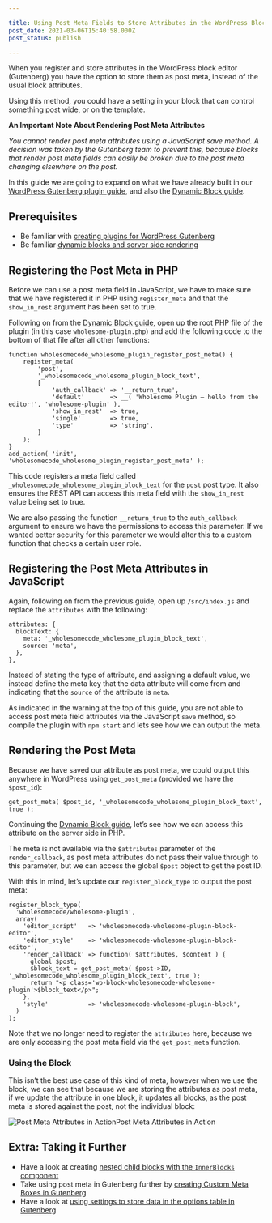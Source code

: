 ```yaml
---

title: Using Post Meta Fields to Store Attributes in the WordPress Block Editor (Gutenberg)
post_date: 2021-03-06T15:40:58.000Z
post_status: publish

---
```


When you register and store attributes in the WordPress block editor (Gutenberg) you have the option to store them as post meta, instead of the usual block attributes.

Using this method, you could have a setting in your block that can control something post wide, or on the template.

**An Important Note About Rendering Post Meta Attributes**

*You cannot render post meta attributes using a JavaScript save method. A decision was taken by the Gutenberg team to prevent this, because blocks that render post meta fields can easily be broken due to the post meta changing elsewhere on the post.*

In this guide we are going to expand on what we have already built in our [WordPress Gutenberg plugin guide](https://wholesomecode.ltd/guides/creating-plugin-wordpress-gutenberg/), and also the [Dynamic Block guide](https://wholesomecode.ltd/guides/php-render-block-wordpress-gutenberg/).

Prerequisites
------------------

*   Be familiar with [creating plugins for WordPress Gutenberg](https://wholesomecode.ltd/guides/creating-plugin-wordpress-gutenberg/)
*   Be familiar [dynamic blocks and server side rendering](https://wholesomecode.ltd/guides/php-render-block-wordpress-gutenberg/)

Registering the Post Meta in PHP
-------------------------------------

Before we can use a post meta field in JavaScript, we have to make sure that we have registered it in PHP using `register_meta` and that the `show_in_rest` argument has been set to true.

Following on from the [Dynamic Block guide](https://wholesomecode.ltd/guides/php-render-block-wordpress-gutenberg/), open up the root PHP file of the plugin (in this case `wholesome-plugin.php`) and add the following code to the bottom of that file after all other functions:

```
function wholesomecode_wholesome_plugin_register_post_meta() {
	register_meta(
		'post',
		'_wholesomecode_wholesome_plugin_block_text',
		[
			'auth_callback' => '__return_true',
			'default'       => __( 'Wholesome Plugin – hello from the editor!', 'wholesome-plugin' ),
			'show_in_rest'  => true,
			'single'        => true,
			'type'          => 'string',
		]
	);
}
add_action( 'init', 'wholesomecode_wholesome_plugin_register_post_meta' );
```

This code registers a meta field called `_wholesomecode_wholesome_plugin_block_text` for the `post` post type. It also ensures the REST API can access this meta field with the `show_in_rest` value being set to true.

We are also passing the function `__return_true` to the `auth_callback` argument to ensure we have the permissions to access this parameter. If we wanted better security for this parameter we would alter this to a custom function that checks a certain user role.

Registering the Post Meta Attributes in JavaScript
-------------------------------------------------------

Again, following on from the previous guide, open up `/src/index.js` and replace the `attributes` with the following:

```
attributes: {
  blockText: {
    meta: '_wholesomecode_wholesome_plugin_block_text',
    source: 'meta',
  },
},
```

Instead of stating the type of attribute, and assigning a default value, we instead define the meta key that the data attribute will come from and indicating that the `source` of the attribute is `meta`.

As indicated in the warning at the top of this guide, you are not able to access post meta field attributes via the JavaScript `save` method, so compile the plugin with `npm start` and lets see how we can output the meta.

Rendering the Post Meta
----------------------------

Because we have saved our attribute as post meta, we could output this anywhere in WordPress using `get_post_meta` (provided we have the `$post_id`):

```
get_post_meta( $post_id, '_wholesomecode_wholesome_plugin_block_text', true );
```

Continuing the [Dynamic Block guide](https://wholesomecode.ltd/guides/php-render-block-wordpress-gutenberg/), let’s see how we can access this attribute on the server side in PHP.

The meta is not available via the `$attributes` parameter of the `render_callback`, as post meta attributes do not pass their value through to this parameter, but we can access the global `$post` object to get the post ID.

With this in mind, let’s update our `register_block_type` to output the post meta:

```
register_block_type(
  'wholesomecode/wholesome-plugin',
  array(
    'editor_script'   => 'wholesomecode-wholesome-plugin-block-editor',
    'editor_style'    => 'wholesomecode-wholesome-plugin-block-editor',
    'render_callback' => function( $attributes, $content ) {
      global $post;
      $block_text = get_post_meta( $post->ID, '_wholesomecode_wholesome_plugin_block_text', true );
      return "<p class='wp-block-wholesomecode-wholesome-plugin'>$block_text</p>";
    },
    'style'           => 'wholesomecode-wholesome-plugin-block',
  )
);
```

Note that we no longer need to register the `attributes` here, because we are only accessing the post meta field via the `get_post_meta` function.

### Using the Block

This isn’t the best use case of this kind of meta, however when we use the block, we can see that because we are storing the attributes as post meta, if we update the attribute in one block, it updates all blocks, as the post meta is stored against the post, not the individual block:

![Post Meta Attributes in Action](https://cdn.hashnode.com/res/hashnode/image/upload/v1639989791305/Og4pRib_g.gif)Post Meta Attributes in Action

Extra: Taking it Further
--------------------------

*   Have a look at creating [nested child blocks with the `InnerBlocks` component](https://wholesomecode.ltd/guides/template-innerblocks-wordpress-gutenberg/)
*   Take using post meta in Gutenberg further by [creating Custom Meta Boxes in Gutenberg](https://wholesomecode.ltd/guides/create-custom-meta-boxes-using-the-wordpress-block-editor-gutenberg/)
*   Have a look at [using settings to store data in the options table in Gutenberg](https://wholesomecode.ltd/guides/options-settings-data-wordpress-gutenberg/)